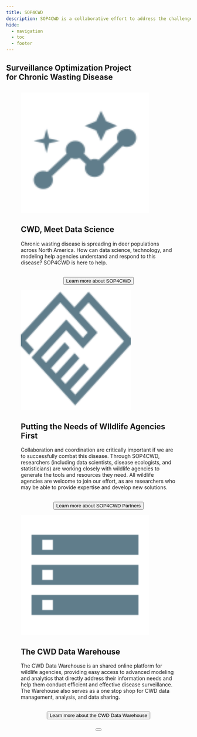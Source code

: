 ```yaml
---
title: SOP4CWD
description: SOP4CWD is a collaborative effort to address the challenges of chronic wasting disease
hide:
  - navigation
  - toc
  - footer
---
```


<link rel="stylesheet" href="stylesheets/frontpage.css">

<section class="hero">
  <div class="hero-content">
    <div class="hero-text">
      <h1 class="hero-title"> Surveillance Optimization Project <br> for Chronic Wasting Disease<h1>
    </div>
  </div>
</section>
<section class="grid-section">
  <div class="grid-container">
      <figure class="md-typeset">
        <img src="icons\insights_96dp_607D8B.svg" alt="Insight" loading="lazy" width="350" height="327">
        <figcaption class="md-typeset">
          <h2>CWD, Meet Data Science</h2>
          <p>Chronic wasting disease is spreading in deer populations across North America. How can data science, technology, and modeling help agencies understand and respond to this disease? SOP4CWD is here to help.</p><br>
          <center>
            <a href="/about">
              <button class="md-button md-button--primary">Learn more about SOP4CWD</button>
            </a>
          <center>
        </figcaption>
      </figure>
      <figure class="md-typeset">
          <img src="icons/handshake_96dp_607D8B_FILL0_wght400_GRAD0_opsz48.svg" alt="A deer" loading="lazy" width="300" height="327">
        <figcaption class="md-typeset">
          <h2>Putting the Needs of WIldlife Agencies First</h2>
          <p>Collaboration and coordination are critically important if we are to successfully combat this disease. Through SOP4CWD, researchers (including data scientists, disease ecologists, and statisticians) are working closely with wildlife agencies to generate the tools and resources they need. All wildlife agencies are welcome to join our effort, as are researchers who may be able to provide expertise and develop new solutions.</p><br>
          <center>
            <a href="/partners">
              <button class="md-button md-button--primary">Learn more about SOP4CWD Partners</button>
            </a>
          <center>
        </figcaption>
      </figure>
            <figure class="md-typeset">
              <img src="icons/storage_96dp_607D8B.svg" alt="A deer" loading="lazy" width="350" height="327">
            <figcaption class="md-typeset">
          <h2>The CWD Data Warehouse</h2>
          <p>The CWD Data Warehouse is an shared online platform for wildlife agencies, providing easy access to advanced modeling and analytics that directly address their information needs and help them conduct efficient and effective disease surveillance. The Warehouse also serves as a one stop shop for CWD data management, analysis, and data sharing.</p><br>
          <center>
            <a href="/warehouse">
              <button class="md-button md-button--primary">Learn more about the CWD Data Warehouse</button>
            </a>
          <center>
          <p><button></button></p>
        </figcaption>
      </figure>
  </div>
</section>
